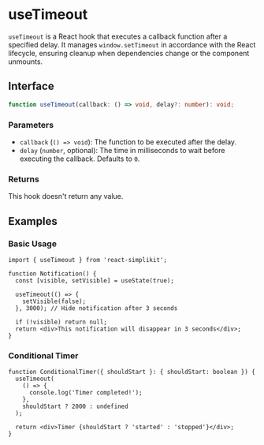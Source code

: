 # useTimeout

`useTimeout` is a React hook that executes a callback function after a specified delay.
It manages `window.setTimeout` in accordance with the React lifecycle, ensuring cleanup when dependencies change or the component unmounts.

## Interface

```typescript
function useTimeout(callback: () => void, delay?: number): void;
```

### Parameters

- `callback` (`() => void`): The function to be executed after the delay.
- `delay` (`number`, optional): The time in milliseconds to wait before executing the callback. Defaults to `0`.

### Returns

This hook doesn't return any value.

## Examples

### Basic Usage

```tsx
import { useTimeout } from 'react-simplikit';

function Notification() {
  const [visible, setVisible] = useState(true);

  useTimeout(() => {
    setVisible(false);
  }, 3000); // Hide notification after 3 seconds

  if (!visible) return null;
  return <div>This notification will disappear in 3 seconds</div>;
}
```

### Conditional Timer

```tsx
function ConditionalTimer({ shouldStart }: { shouldStart: boolean }) {
  useTimeout(
    () => {
      console.log('Timer completed!');
    },
    shouldStart ? 2000 : undefined
  );

  return <div>Timer {shouldStart ? 'started' : 'stopped'}</div>;
}
```
